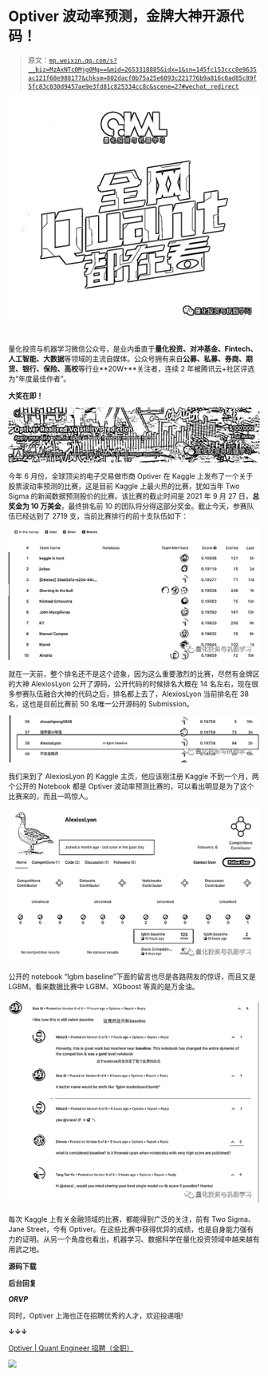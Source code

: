 # Optiver 波动率预测，金牌大神开源代码！

> 原文：[`mp.weixin.qq.com/s?__biz=MzAxNTc0Mjg0Mg==&mid=2653318885&idx=1&sn=145fc153ccc8e9635ac121f68e988177&chksm=802dacf0b75a25e6093c221776b9a816c0ad85c89f5fc83c030d9457ae9e3fd81c825334cc8c&scene=27#wechat_redirect`](http://mp.weixin.qq.com/s?__biz=MzAxNTc0Mjg0Mg==&mid=2653318885&idx=1&sn=145fc153ccc8e9635ac121f68e988177&chksm=802dacf0b75a25e6093c221776b9a816c0ad85c89f5fc83c030d9457ae9e3fd81c825334cc8c&scene=27#wechat_redirect)

![](img/817c601fc026ccfe2ee840069c1e016b.png)

# 

量化投资与机器学习微信公众号，是业内垂直于**量化投资、对冲基金、Fintech、人工智能、大数据**等领域的主流自媒体。公众号拥有来自**公募、私募、券商、期货、银行、保险、高校**等行业**20W+**关注者，连续 2 年被腾讯云+社区评选为“年度最佳作者”。

**大奖在即！**

![](img/a2c5230dd6b2cee6a73f56bd3accf058.png)

今年 6 月份，全球顶尖的电子交易做市商 Optiver 在 Kaggle 上发布了一个关于股票波动率预测的比赛，这是目前 Kaggle 上最火热的比赛，犹如当年 Two Sigma 的新闻数据预测股价的比赛。该比赛的截止时间是 2021 年 9 月 27 日，**总奖金为 10 万美金**，最终排名前 10 的团队将分得这部分奖金。截止今天，参赛队伍已经达到了 2719 支，当前比赛排行的前十支队伍如下：

![](img/a721af931c245aa8ac1bb92e59ebf10d.png)

就在一天前，整个排名还不是这个迹象，因为这么重要激烈的比赛，尽然有金牌区的大神 AlexiosLyon 公开了源码，公开代码的时候排名大概在 14 名左右，现在很多参赛队伍融合大神的代码之后，排名都上去了，AlexiosLyon 当前排名在 38 名，这也是目前比赛前 50 名唯一公开源码的 Submission。

![](img/4d4e06c3735fb39ac8b88f6245442bf7.png)

我们来到了 AlexiosLyon 的 Kaggle 主页，他应该刚注册 Kaggle 不到一个月，两个公开的 Notebook 都是 Optiver 波动率预测比赛的，可以看出明显是为了这个比赛来的，而且一鸣惊人。

![](img/a00ba22bdd855e546cba4331a27b95b1.png)

公开的 notebook “lgbm baseline”下面的留言也尽是各路网友的惊讶，而且又是 LGBM，看来数据比赛中 LGBM、XGboost 等真的是万金油。

![](img/6f38b3fc5b2b2cce07c5be62a83cfa65.png)

每次 Kaggle 上有关金融领域的比赛，都能得到广泛的关注，前有 Two Sigma、Jane Street，今有 Optiver。在这些比赛中获得优异的成绩，也是自身能力强有力的证明。从另一个角度也看出，机器学习、数据科学在量化投资领域中越来越有用武之地。

**源码下载**

**后台回复**

***ORVP***

同时，Optiver 上海也正在招聘优秀的人才，欢迎投递哦!

**↓↓↓**

[Optiver | Quant Engineer 招聘（全职）](http://mp.weixin.qq.com/s?__biz=MzAxNTc0Mjg0Mg==&mid=2653317670&idx=2&sn=ed2bc98a5ecdbf0a9c1fa7184b1a4154&chksm=802da833b75a2125494198aab75a3c9786e231d75f0ae9edc50c1186817d2729ce78373c4045&scene=21#wechat_redirect)

![](http://mp.weixin.qq.com/s?__biz=MzAxNTc0Mjg0Mg==&mid=2653317670&idx=2&sn=ed2bc98a5ecdbf0a9c1fa7184b1a4154&chksm=802da833b75a2125494198aab75a3c9786e231d75f0ae9edc50c1186817d2729ce78373c4045&scene=21#wechat_redirect)